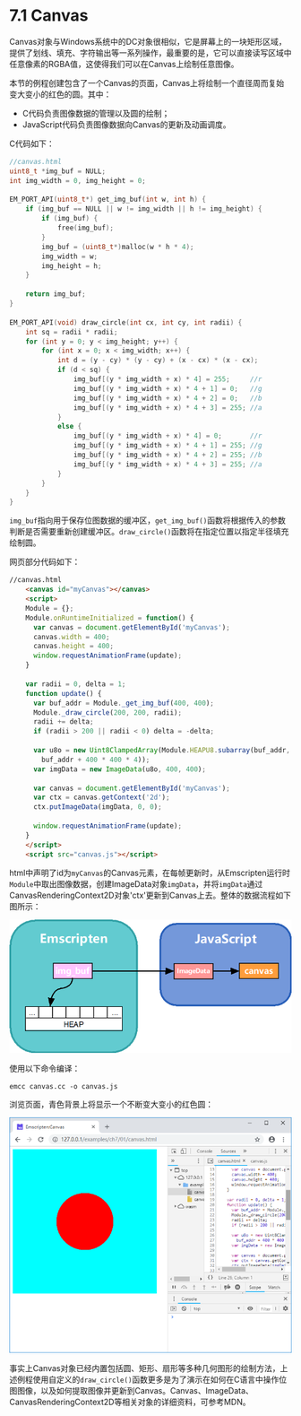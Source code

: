 # 7.1 Canvas

Canvas对象与Windows系统中的DC对象很相似，它是屏幕上的一块矩形区域，提供了划线、填充、字符输出等一系列操作，最重要的是，它可以直接读写区域中任意像素的RGBA值，这使得我们可以在Canvas上绘制任意图像。

本节的例程创建包含了一个Canvas的页面，Canvas上将绘制一个直径周而复始变大变小的红色的圆。其中：

- C代码负责图像数据的管理以及圆的绘制；
- JavaScript代码负责图像数据向Canvas的更新及动画调度。

C代码如下：

```c
//canvas.html
uint8_t *img_buf = NULL;
int img_width = 0, img_height = 0;

EM_PORT_API(uint8_t*) get_img_buf(int w, int h) {
	if (img_buf == NULL || w != img_width || h != img_height) {
		if (img_buf) {
			free(img_buf);
		}
		img_buf = (uint8_t*)malloc(w * h * 4);
		img_width = w;
		img_height = h;
	}

	return img_buf;
}

EM_PORT_API(void) draw_circle(int cx, int cy, int radii) {
	int sq = radii * radii;
	for (int y = 0; y < img_height; y++) {
		for (int x = 0; x < img_width; x++) {
			int d = (y - cy) * (y - cy) + (x - cx) * (x - cx);
			if (d < sq) {
				img_buf[(y * img_width + x) * 4] = 255;		//r
				img_buf[(y * img_width + x) * 4 + 1] = 0;	//g
				img_buf[(y * img_width + x) * 4 + 2] = 0;	//b
				img_buf[(y * img_width + x) * 4 + 3] = 255;	//a
			}
			else {
				img_buf[(y * img_width + x) * 4] = 0;		//r
				img_buf[(y * img_width + x) * 4 + 1] = 255;	//g
				img_buf[(y * img_width + x) * 4 + 2] = 255;	//b
				img_buf[(y * img_width + x) * 4 + 3] = 255;	//a
			}
		}
	}
}
```

`img_buf`指向用于保存位图数据的缓冲区，`get_img_buf()`函数将根据传入的参数判断是否需要重新创建缓冲区。`draw_circle()`函数将在指定位置以指定半径填充绘制圆。

网页部分代码如下：

```html
//canvas.html
    <canvas id="myCanvas"></canvas>
    <script>
    Module = {};
    Module.onRuntimeInitialized = function() {
      var canvas = document.getElementById('myCanvas');
      canvas.width = 400;
      canvas.height = 400;
      window.requestAnimationFrame(update);
    }

    var radii = 0, delta = 1;
    function update() {
      var buf_addr = Module._get_img_buf(400, 400);
      Module._draw_circle(200, 200, radii);
      radii += delta;
      if (radii > 200 || radii < 0) delta = -delta;

      var u8o = new Uint8ClampedArray(Module.HEAPU8.subarray(buf_addr,
        buf_addr + 400 * 400 * 4));
      var imgData = new ImageData(u8o, 400, 400);

      var canvas = document.getElementById('myCanvas');
      var ctx = canvas.getContext('2d');
      ctx.putImageData(imgData, 0, 0);

      window.requestAnimationFrame(update);
    }
    </script>
    <script src="canvas.js"></script>
```

html中声明了id为`myCanvas`的Canvas元素，在每帧更新时，从Emscripten运行时`Module`中取出图像数据，创建ImageData对象`imgData`，并将`imgData`通过CanvasRenderingContext2D对象'ctx'更新到Canvas上去。整体的数据流程如下图所示：

![](images/01-flow.png)

使用以下命令编译：

```
emcc canvas.cc -o canvas.js
```

浏览页面，青色背景上将显示一个不断变大变小的红色圆：

![](images/01-page.png)

事实上Canvas对象已经内置包括圆、矩形、扇形等多种几何图形的绘制方法，上述例程使用自定义的`draw_circle()`函数更多是为了演示在如何在C语言中操作位图图像，以及如何提取图像并更新到Canvas。Canvas、ImageData、CanvasRenderingContext2D等相关对象的详细资料，可参考MDN。
